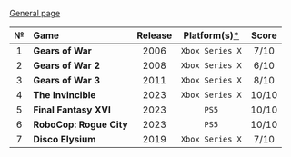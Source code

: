 [General page](../../)

|№|Game|Release|Platform(s)[*](# "What I played on")|Score|
|:---:|:---|:---:|:---:|:---:|
|1|**Gears of War**|2006|`Xbox Series X`|7/10|
|2|**Gears of War 2**|2008|`Xbox Series X`|6/10|
|3|**Gears of War 3**|2011|`Xbox Series X`|8/10|
|4|**The Invincible**|2023|`Xbox Series X`|10/10|
|5|**Final Fantasy XVI**|2023|`PS5`|10/10|
|6|**RoboCop: Rogue City**|2023|`PS5`|10/10|
|7|**Disco Elysium**|2019|`Xbox Series X`|7/10|
